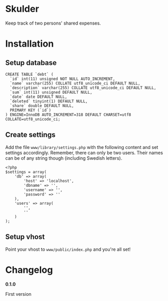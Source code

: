 # Skulder
Keep track of two persons' shared expenses.


# Installation

## Setup database
    CREATE TABLE `debt` (
      `id` int(11) unsigned NOT NULL AUTO_INCREMENT,
      `name` varchar(255) COLLATE utf8_unicode_ci DEFAULT NULL,
      `description` varchar(255) COLLATE utf8_unicode_ci DEFAULT NULL,
      `sum` int(11) unsigned DEFAULT NULL,
      `date` date DEFAULT NULL,
      `deleted` tinyint(1) DEFAULT NULL,
      `share` double DEFAULT NULL,
      PRIMARY KEY (`id`)
    ) ENGINE=InnoDB AUTO_INCREMENT=318 DEFAULT CHARSET=utf8 COLLATE=utf8_unicode_ci;

## Create settings
Add the file `www/library/settings.php` with the following content and set settings accordingly. Remember, there can only be two users. Their names can be of any string though (including Swedish letters).

    <?php
    $settings = array(
        'db' => array(
            'host' => 'localhost',
            'dbname' => '',
            'username' => '',
            'password' => ''
        ),
        'users' => array(
            '',
            ''
        )
    );

## Setup vhost
Point your vhost to `www/public/index.php` and you're all set!


# Changelog

**0.1.0**

First version
